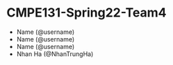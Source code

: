 # CMPE131-Spring22-Team4
- Name (@username)
- Name (@username)
- Name (@username)
- Nhan Ha (@NhanTrungHa)
